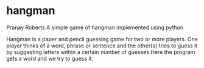 # hangman
Pranay Roberts
A simple game of hangman implemented using python


Hangman is a paper and pencil guessing game for two or more players. 
One player thinks of a word, phrase or sentence and the other(s) tries to guess it by suggesting letters within a certain number of guesses
Here the program gets a word and we try to guess it.

